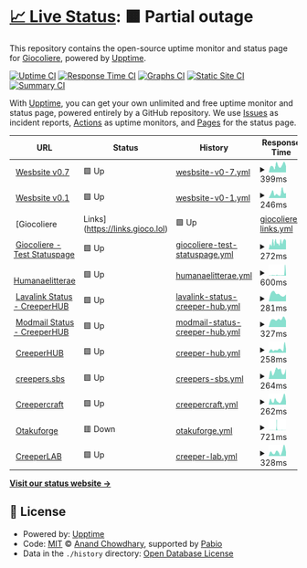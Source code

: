 # [📈 Live Status](https://status.gioco.lol): <!--live status--> **🟧 Partial outage**

This repository contains the open-source uptime monitor and status page for [Giocoliere](https://giocoliere.dev), powered by [Upptime](https://github.com/upptime/upptime).

[![Uptime CI](https://github.com/giocoliere/upptime/workflows/Uptime%20CI/badge.svg)](https://github.com/giocoliere/upptime/actions?query=workflow%3A%22Uptime+CI%22)
[![Response Time CI](https://github.com/giocoliere/upptime/workflows/Response%20Time%20CI/badge.svg)](https://github.com/giocoliere/upptime/actions?query=workflow%3A%22Response+Time+CI%22)
[![Graphs CI](https://github.com/giocoliere/upptime/workflows/Graphs%20CI/badge.svg)](https://github.com/giocoliere/upptime/actions?query=workflow%3A%22Graphs+CI%22)
[![Static Site CI](https://github.com/giocoliere/upptime/workflows/Static%20Site%20CI/badge.svg)](https://github.com/giocoliere/upptime/actions?query=workflow%3A%22Static+Site+CI%22)
[![Summary CI](https://github.com/giocoliere/upptime/workflows/Summary%20CI/badge.svg)](https://github.com/giocoliere/upptime/actions?query=workflow%3A%22Summary+CI%22)

With [Upptime](https://upptime.js.org), you can get your own unlimited and free uptime monitor and status page, powered entirely by a GitHub repository. We use [Issues](https://github.com/giocoliere/upptime/issues) as incident reports, [Actions](https://github.com/giocoliere/upptime/actions) as uptime monitors, and [Pages](https://status.gioco.lol) for the status page.

<!--start: status pages-->
<!-- This summary is generated by Upptime (https://github.com/upptime/upptime) -->
<!-- Do not edit this manually, your changes will be overwritten -->
<!-- prettier-ignore -->
| URL | Status | History | Response Time | Uptime |
| --- | ------ | ------- | ------------- | ------ |
| <img alt="" src="https://giocoliere.dev/assets/img/logo.png" height="13"> [Wesbsite v0.7](https://www.giocoliere.dev) | 🟩 Up | [wesbsite-v0-7.yml](https://github.com/giocoliere/upptime/commits/HEAD/history/wesbsite-v0-7.yml) | <details><summary><img alt="Response time graph" src="./graphs/wesbsite-v0-7/response-time-week.png" height="20"> 399ms</summary><br><a href="https://status.gioco.lol/history/wesbsite-v0-7"><img alt="Response time 419" src="https://img.shields.io/endpoint?url=https%3A%2F%2Fraw.githubusercontent.com%2Fgiocoliere%2Fupptime%2FHEAD%2Fapi%2Fwesbsite-v0-7%2Fresponse-time.json"></a><br><a href="https://status.gioco.lol/history/wesbsite-v0-7"><img alt="24-hour response time 361" src="https://img.shields.io/endpoint?url=https%3A%2F%2Fraw.githubusercontent.com%2Fgiocoliere%2Fupptime%2FHEAD%2Fapi%2Fwesbsite-v0-7%2Fresponse-time-day.json"></a><br><a href="https://status.gioco.lol/history/wesbsite-v0-7"><img alt="7-day response time 399" src="https://img.shields.io/endpoint?url=https%3A%2F%2Fraw.githubusercontent.com%2Fgiocoliere%2Fupptime%2FHEAD%2Fapi%2Fwesbsite-v0-7%2Fresponse-time-week.json"></a><br><a href="https://status.gioco.lol/history/wesbsite-v0-7"><img alt="30-day response time 452" src="https://img.shields.io/endpoint?url=https%3A%2F%2Fraw.githubusercontent.com%2Fgiocoliere%2Fupptime%2FHEAD%2Fapi%2Fwesbsite-v0-7%2Fresponse-time-month.json"></a><br><a href="https://status.gioco.lol/history/wesbsite-v0-7"><img alt="1-year response time 419" src="https://img.shields.io/endpoint?url=https%3A%2F%2Fraw.githubusercontent.com%2Fgiocoliere%2Fupptime%2FHEAD%2Fapi%2Fwesbsite-v0-7%2Fresponse-time-year.json"></a></details> | <details><summary><a href="https://status.gioco.lol/history/wesbsite-v0-7">100.00%</a></summary><a href="https://status.gioco.lol/history/wesbsite-v0-7"><img alt="All-time uptime 99.85%" src="https://img.shields.io/endpoint?url=https%3A%2F%2Fraw.githubusercontent.com%2Fgiocoliere%2Fupptime%2FHEAD%2Fapi%2Fwesbsite-v0-7%2Fuptime.json"></a><br><a href="https://status.gioco.lol/history/wesbsite-v0-7"><img alt="24-hour uptime 100.00%" src="https://img.shields.io/endpoint?url=https%3A%2F%2Fraw.githubusercontent.com%2Fgiocoliere%2Fupptime%2FHEAD%2Fapi%2Fwesbsite-v0-7%2Fuptime-day.json"></a><br><a href="https://status.gioco.lol/history/wesbsite-v0-7"><img alt="7-day uptime 100.00%" src="https://img.shields.io/endpoint?url=https%3A%2F%2Fraw.githubusercontent.com%2Fgiocoliere%2Fupptime%2FHEAD%2Fapi%2Fwesbsite-v0-7%2Fuptime-week.json"></a><br><a href="https://status.gioco.lol/history/wesbsite-v0-7"><img alt="30-day uptime 99.68%" src="https://img.shields.io/endpoint?url=https%3A%2F%2Fraw.githubusercontent.com%2Fgiocoliere%2Fupptime%2FHEAD%2Fapi%2Fwesbsite-v0-7%2Fuptime-month.json"></a><br><a href="https://status.gioco.lol/history/wesbsite-v0-7"><img alt="1-year uptime 99.85%" src="https://img.shields.io/endpoint?url=https%3A%2F%2Fraw.githubusercontent.com%2Fgiocoliere%2Fupptime%2FHEAD%2Fapi%2Fwesbsite-v0-7%2Fuptime-year.json"></a></details>
| <img alt="" src="https://giocoliere.dev/assets/img/logo.png" height="13"> [Wesbsite v0.1](https://gioco.is-a.dev) | 🟩 Up | [wesbsite-v0-1.yml](https://github.com/giocoliere/upptime/commits/HEAD/history/wesbsite-v0-1.yml) | <details><summary><img alt="Response time graph" src="./graphs/wesbsite-v0-1/response-time-week.png" height="20"> 246ms</summary><br><a href="https://status.gioco.lol/history/wesbsite-v0-1"><img alt="Response time 205" src="https://img.shields.io/endpoint?url=https%3A%2F%2Fraw.githubusercontent.com%2Fgiocoliere%2Fupptime%2FHEAD%2Fapi%2Fwesbsite-v0-1%2Fresponse-time.json"></a><br><a href="https://status.gioco.lol/history/wesbsite-v0-1"><img alt="24-hour response time 253" src="https://img.shields.io/endpoint?url=https%3A%2F%2Fraw.githubusercontent.com%2Fgiocoliere%2Fupptime%2FHEAD%2Fapi%2Fwesbsite-v0-1%2Fresponse-time-day.json"></a><br><a href="https://status.gioco.lol/history/wesbsite-v0-1"><img alt="7-day response time 246" src="https://img.shields.io/endpoint?url=https%3A%2F%2Fraw.githubusercontent.com%2Fgiocoliere%2Fupptime%2FHEAD%2Fapi%2Fwesbsite-v0-1%2Fresponse-time-week.json"></a><br><a href="https://status.gioco.lol/history/wesbsite-v0-1"><img alt="30-day response time 228" src="https://img.shields.io/endpoint?url=https%3A%2F%2Fraw.githubusercontent.com%2Fgiocoliere%2Fupptime%2FHEAD%2Fapi%2Fwesbsite-v0-1%2Fresponse-time-month.json"></a><br><a href="https://status.gioco.lol/history/wesbsite-v0-1"><img alt="1-year response time 205" src="https://img.shields.io/endpoint?url=https%3A%2F%2Fraw.githubusercontent.com%2Fgiocoliere%2Fupptime%2FHEAD%2Fapi%2Fwesbsite-v0-1%2Fresponse-time-year.json"></a></details> | <details><summary><a href="https://status.gioco.lol/history/wesbsite-v0-1">100.00%</a></summary><a href="https://status.gioco.lol/history/wesbsite-v0-1"><img alt="All-time uptime 100.00%" src="https://img.shields.io/endpoint?url=https%3A%2F%2Fraw.githubusercontent.com%2Fgiocoliere%2Fupptime%2FHEAD%2Fapi%2Fwesbsite-v0-1%2Fuptime.json"></a><br><a href="https://status.gioco.lol/history/wesbsite-v0-1"><img alt="24-hour uptime 100.00%" src="https://img.shields.io/endpoint?url=https%3A%2F%2Fraw.githubusercontent.com%2Fgiocoliere%2Fupptime%2FHEAD%2Fapi%2Fwesbsite-v0-1%2Fuptime-day.json"></a><br><a href="https://status.gioco.lol/history/wesbsite-v0-1"><img alt="7-day uptime 100.00%" src="https://img.shields.io/endpoint?url=https%3A%2F%2Fraw.githubusercontent.com%2Fgiocoliere%2Fupptime%2FHEAD%2Fapi%2Fwesbsite-v0-1%2Fuptime-week.json"></a><br><a href="https://status.gioco.lol/history/wesbsite-v0-1"><img alt="30-day uptime 100.00%" src="https://img.shields.io/endpoint?url=https%3A%2F%2Fraw.githubusercontent.com%2Fgiocoliere%2Fupptime%2FHEAD%2Fapi%2Fwesbsite-v0-1%2Fuptime-month.json"></a><br><a href="https://status.gioco.lol/history/wesbsite-v0-1"><img alt="1-year uptime 100.00%" src="https://img.shields.io/endpoint?url=https%3A%2F%2Fraw.githubusercontent.com%2Fgiocoliere%2Fupptime%2FHEAD%2Fapi%2Fwesbsite-v0-1%2Fuptime-year.json"></a></details>
| <img alt="" src="https://giocoliere.dev/assets/img/logo.png" height="13"> [Giocoliere | Links](https://links.gioco.lol) | 🟩 Up | [giocoliere-links.yml](https://github.com/giocoliere/upptime/commits/HEAD/history/giocoliere-links.yml) | <details><summary><img alt="Response time graph" src="./graphs/giocoliere-links/response-time-week.png" height="20"> 334ms</summary><br><a href="https://status.gioco.lol/history/giocoliere-links"><img alt="Response time 370" src="https://img.shields.io/endpoint?url=https%3A%2F%2Fraw.githubusercontent.com%2Fgiocoliere%2Fupptime%2FHEAD%2Fapi%2Fgiocoliere-links%2Fresponse-time.json"></a><br><a href="https://status.gioco.lol/history/giocoliere-links"><img alt="24-hour response time 505" src="https://img.shields.io/endpoint?url=https%3A%2F%2Fraw.githubusercontent.com%2Fgiocoliere%2Fupptime%2FHEAD%2Fapi%2Fgiocoliere-links%2Fresponse-time-day.json"></a><br><a href="https://status.gioco.lol/history/giocoliere-links"><img alt="7-day response time 334" src="https://img.shields.io/endpoint?url=https%3A%2F%2Fraw.githubusercontent.com%2Fgiocoliere%2Fupptime%2FHEAD%2Fapi%2Fgiocoliere-links%2Fresponse-time-week.json"></a><br><a href="https://status.gioco.lol/history/giocoliere-links"><img alt="30-day response time 434" src="https://img.shields.io/endpoint?url=https%3A%2F%2Fraw.githubusercontent.com%2Fgiocoliere%2Fupptime%2FHEAD%2Fapi%2Fgiocoliere-links%2Fresponse-time-month.json"></a><br><a href="https://status.gioco.lol/history/giocoliere-links"><img alt="1-year response time 370" src="https://img.shields.io/endpoint?url=https%3A%2F%2Fraw.githubusercontent.com%2Fgiocoliere%2Fupptime%2FHEAD%2Fapi%2Fgiocoliere-links%2Fresponse-time-year.json"></a></details> | <details><summary><a href="https://status.gioco.lol/history/giocoliere-links">99.68%</a></summary><a href="https://status.gioco.lol/history/giocoliere-links"><img alt="All-time uptime 99.79%" src="https://img.shields.io/endpoint?url=https%3A%2F%2Fraw.githubusercontent.com%2Fgiocoliere%2Fupptime%2FHEAD%2Fapi%2Fgiocoliere-links%2Fuptime.json"></a><br><a href="https://status.gioco.lol/history/giocoliere-links"><img alt="24-hour uptime 100.00%" src="https://img.shields.io/endpoint?url=https%3A%2F%2Fraw.githubusercontent.com%2Fgiocoliere%2Fupptime%2FHEAD%2Fapi%2Fgiocoliere-links%2Fuptime-day.json"></a><br><a href="https://status.gioco.lol/history/giocoliere-links"><img alt="7-day uptime 99.68%" src="https://img.shields.io/endpoint?url=https%3A%2F%2Fraw.githubusercontent.com%2Fgiocoliere%2Fupptime%2FHEAD%2Fapi%2Fgiocoliere-links%2Fuptime-week.json"></a><br><a href="https://status.gioco.lol/history/giocoliere-links"><img alt="30-day uptime 99.93%" src="https://img.shields.io/endpoint?url=https%3A%2F%2Fraw.githubusercontent.com%2Fgiocoliere%2Fupptime%2FHEAD%2Fapi%2Fgiocoliere-links%2Fuptime-month.json"></a><br><a href="https://status.gioco.lol/history/giocoliere-links"><img alt="1-year uptime 99.79%" src="https://img.shields.io/endpoint?url=https%3A%2F%2Fraw.githubusercontent.com%2Fgiocoliere%2Fupptime%2FHEAD%2Fapi%2Fgiocoliere-links%2Fuptime-year.json"></a></details>
| <img alt="" src="https://giocoliere.dev/assets/img/logo.png" height="13"> [Giocoliere - Test Statuspage](https://test.gioco.lol) | 🟩 Up | [giocoliere-test-statuspage.yml](https://github.com/giocoliere/upptime/commits/HEAD/history/giocoliere-test-statuspage.yml) | <details><summary><img alt="Response time graph" src="./graphs/giocoliere-test-statuspage/response-time-week.png" height="20"> 272ms</summary><br><a href="https://status.gioco.lol/history/giocoliere-test-statuspage"><img alt="Response time 793" src="https://img.shields.io/endpoint?url=https%3A%2F%2Fraw.githubusercontent.com%2Fgiocoliere%2Fupptime%2FHEAD%2Fapi%2Fgiocoliere-test-statuspage%2Fresponse-time.json"></a><br><a href="https://status.gioco.lol/history/giocoliere-test-statuspage"><img alt="24-hour response time 370" src="https://img.shields.io/endpoint?url=https%3A%2F%2Fraw.githubusercontent.com%2Fgiocoliere%2Fupptime%2FHEAD%2Fapi%2Fgiocoliere-test-statuspage%2Fresponse-time-day.json"></a><br><a href="https://status.gioco.lol/history/giocoliere-test-statuspage"><img alt="7-day response time 272" src="https://img.shields.io/endpoint?url=https%3A%2F%2Fraw.githubusercontent.com%2Fgiocoliere%2Fupptime%2FHEAD%2Fapi%2Fgiocoliere-test-statuspage%2Fresponse-time-week.json"></a><br><a href="https://status.gioco.lol/history/giocoliere-test-statuspage"><img alt="30-day response time 350" src="https://img.shields.io/endpoint?url=https%3A%2F%2Fraw.githubusercontent.com%2Fgiocoliere%2Fupptime%2FHEAD%2Fapi%2Fgiocoliere-test-statuspage%2Fresponse-time-month.json"></a><br><a href="https://status.gioco.lol/history/giocoliere-test-statuspage"><img alt="1-year response time 793" src="https://img.shields.io/endpoint?url=https%3A%2F%2Fraw.githubusercontent.com%2Fgiocoliere%2Fupptime%2FHEAD%2Fapi%2Fgiocoliere-test-statuspage%2Fresponse-time-year.json"></a></details> | <details><summary><a href="https://status.gioco.lol/history/giocoliere-test-statuspage">98.94%</a></summary><a href="https://status.gioco.lol/history/giocoliere-test-statuspage"><img alt="All-time uptime 98.25%" src="https://img.shields.io/endpoint?url=https%3A%2F%2Fraw.githubusercontent.com%2Fgiocoliere%2Fupptime%2FHEAD%2Fapi%2Fgiocoliere-test-statuspage%2Fuptime.json"></a><br><a href="https://status.gioco.lol/history/giocoliere-test-statuspage"><img alt="24-hour uptime 98.07%" src="https://img.shields.io/endpoint?url=https%3A%2F%2Fraw.githubusercontent.com%2Fgiocoliere%2Fupptime%2FHEAD%2Fapi%2Fgiocoliere-test-statuspage%2Fuptime-day.json"></a><br><a href="https://status.gioco.lol/history/giocoliere-test-statuspage"><img alt="7-day uptime 98.94%" src="https://img.shields.io/endpoint?url=https%3A%2F%2Fraw.githubusercontent.com%2Fgiocoliere%2Fupptime%2FHEAD%2Fapi%2Fgiocoliere-test-statuspage%2Fuptime-week.json"></a><br><a href="https://status.gioco.lol/history/giocoliere-test-statuspage"><img alt="30-day uptime 99.58%" src="https://img.shields.io/endpoint?url=https%3A%2F%2Fraw.githubusercontent.com%2Fgiocoliere%2Fupptime%2FHEAD%2Fapi%2Fgiocoliere-test-statuspage%2Fuptime-month.json"></a><br><a href="https://status.gioco.lol/history/giocoliere-test-statuspage"><img alt="1-year uptime 98.25%" src="https://img.shields.io/endpoint?url=https%3A%2F%2Fraw.githubusercontent.com%2Fgiocoliere%2Fupptime%2FHEAD%2Fapi%2Fgiocoliere-test-statuspage%2Fuptime-year.json"></a></details>
| <img alt="" src="https://humanaelitterae.com/img/logo.png" height="13"> [Humanaelitterae](https://humanaelitterae.com) | 🟩 Up | [humanaelitterae.yml](https://github.com/giocoliere/upptime/commits/HEAD/history/humanaelitterae.yml) | <details><summary><img alt="Response time graph" src="./graphs/humanaelitterae/response-time-week.png" height="20"> 600ms</summary><br><a href="https://status.gioco.lol/history/humanaelitterae"><img alt="Response time 412" src="https://img.shields.io/endpoint?url=https%3A%2F%2Fraw.githubusercontent.com%2Fgiocoliere%2Fupptime%2FHEAD%2Fapi%2Fhumanaelitterae%2Fresponse-time.json"></a><br><a href="https://status.gioco.lol/history/humanaelitterae"><img alt="24-hour response time 3928" src="https://img.shields.io/endpoint?url=https%3A%2F%2Fraw.githubusercontent.com%2Fgiocoliere%2Fupptime%2FHEAD%2Fapi%2Fhumanaelitterae%2Fresponse-time-day.json"></a><br><a href="https://status.gioco.lol/history/humanaelitterae"><img alt="7-day response time 600" src="https://img.shields.io/endpoint?url=https%3A%2F%2Fraw.githubusercontent.com%2Fgiocoliere%2Fupptime%2FHEAD%2Fapi%2Fhumanaelitterae%2Fresponse-time-week.json"></a><br><a href="https://status.gioco.lol/history/humanaelitterae"><img alt="30-day response time 723" src="https://img.shields.io/endpoint?url=https%3A%2F%2Fraw.githubusercontent.com%2Fgiocoliere%2Fupptime%2FHEAD%2Fapi%2Fhumanaelitterae%2Fresponse-time-month.json"></a><br><a href="https://status.gioco.lol/history/humanaelitterae"><img alt="1-year response time 412" src="https://img.shields.io/endpoint?url=https%3A%2F%2Fraw.githubusercontent.com%2Fgiocoliere%2Fupptime%2FHEAD%2Fapi%2Fhumanaelitterae%2Fresponse-time-year.json"></a></details> | <details><summary><a href="https://status.gioco.lol/history/humanaelitterae">98.23%</a></summary><a href="https://status.gioco.lol/history/humanaelitterae"><img alt="All-time uptime 99.74%" src="https://img.shields.io/endpoint?url=https%3A%2F%2Fraw.githubusercontent.com%2Fgiocoliere%2Fupptime%2FHEAD%2Fapi%2Fhumanaelitterae%2Fuptime.json"></a><br><a href="https://status.gioco.lol/history/humanaelitterae"><img alt="24-hour uptime 98.25%" src="https://img.shields.io/endpoint?url=https%3A%2F%2Fraw.githubusercontent.com%2Fgiocoliere%2Fupptime%2FHEAD%2Fapi%2Fhumanaelitterae%2Fuptime-day.json"></a><br><a href="https://status.gioco.lol/history/humanaelitterae"><img alt="7-day uptime 98.23%" src="https://img.shields.io/endpoint?url=https%3A%2F%2Fraw.githubusercontent.com%2Fgiocoliere%2Fupptime%2FHEAD%2Fapi%2Fhumanaelitterae%2Fuptime-week.json"></a><br><a href="https://status.gioco.lol/history/humanaelitterae"><img alt="30-day uptime 99.13%" src="https://img.shields.io/endpoint?url=https%3A%2F%2Fraw.githubusercontent.com%2Fgiocoliere%2Fupptime%2FHEAD%2Fapi%2Fhumanaelitterae%2Fuptime-month.json"></a><br><a href="https://status.gioco.lol/history/humanaelitterae"><img alt="1-year uptime 99.74%" src="https://img.shields.io/endpoint?url=https%3A%2F%2Fraw.githubusercontent.com%2Fgiocoliere%2Fupptime%2FHEAD%2Fapi%2Fhumanaelitterae%2Fuptime-year.json"></a></details>
| <img alt="" src="https://creeperhub.net/logo.png" height="13"> [Lavalink Status - CreeperHUB](https://status.jukebox.creeperhub.net) | 🟩 Up | [lavalink-status-creeper-hub.yml](https://github.com/giocoliere/upptime/commits/HEAD/history/lavalink-status-creeper-hub.yml) | <details><summary><img alt="Response time graph" src="./graphs/lavalink-status-creeper-hub/response-time-week.png" height="20"> 281ms</summary><br><a href="https://status.gioco.lol/history/lavalink-status-creeper-hub"><img alt="Response time 281" src="https://img.shields.io/endpoint?url=https%3A%2F%2Fraw.githubusercontent.com%2Fgiocoliere%2Fupptime%2FHEAD%2Fapi%2Flavalink-status-creeper-hub%2Fresponse-time.json"></a><br><a href="https://status.gioco.lol/history/lavalink-status-creeper-hub"><img alt="24-hour response time 263" src="https://img.shields.io/endpoint?url=https%3A%2F%2Fraw.githubusercontent.com%2Fgiocoliere%2Fupptime%2FHEAD%2Fapi%2Flavalink-status-creeper-hub%2Fresponse-time-day.json"></a><br><a href="https://status.gioco.lol/history/lavalink-status-creeper-hub"><img alt="7-day response time 281" src="https://img.shields.io/endpoint?url=https%3A%2F%2Fraw.githubusercontent.com%2Fgiocoliere%2Fupptime%2FHEAD%2Fapi%2Flavalink-status-creeper-hub%2Fresponse-time-week.json"></a><br><a href="https://status.gioco.lol/history/lavalink-status-creeper-hub"><img alt="30-day response time 281" src="https://img.shields.io/endpoint?url=https%3A%2F%2Fraw.githubusercontent.com%2Fgiocoliere%2Fupptime%2FHEAD%2Fapi%2Flavalink-status-creeper-hub%2Fresponse-time-month.json"></a><br><a href="https://status.gioco.lol/history/lavalink-status-creeper-hub"><img alt="1-year response time 281" src="https://img.shields.io/endpoint?url=https%3A%2F%2Fraw.githubusercontent.com%2Fgiocoliere%2Fupptime%2FHEAD%2Fapi%2Flavalink-status-creeper-hub%2Fresponse-time-year.json"></a></details> | <details><summary><a href="https://status.gioco.lol/history/lavalink-status-creeper-hub">100.00%</a></summary><a href="https://status.gioco.lol/history/lavalink-status-creeper-hub"><img alt="All-time uptime 100.00%" src="https://img.shields.io/endpoint?url=https%3A%2F%2Fraw.githubusercontent.com%2Fgiocoliere%2Fupptime%2FHEAD%2Fapi%2Flavalink-status-creeper-hub%2Fuptime.json"></a><br><a href="https://status.gioco.lol/history/lavalink-status-creeper-hub"><img alt="24-hour uptime 100.00%" src="https://img.shields.io/endpoint?url=https%3A%2F%2Fraw.githubusercontent.com%2Fgiocoliere%2Fupptime%2FHEAD%2Fapi%2Flavalink-status-creeper-hub%2Fuptime-day.json"></a><br><a href="https://status.gioco.lol/history/lavalink-status-creeper-hub"><img alt="7-day uptime 100.00%" src="https://img.shields.io/endpoint?url=https%3A%2F%2Fraw.githubusercontent.com%2Fgiocoliere%2Fupptime%2FHEAD%2Fapi%2Flavalink-status-creeper-hub%2Fuptime-week.json"></a><br><a href="https://status.gioco.lol/history/lavalink-status-creeper-hub"><img alt="30-day uptime 100.00%" src="https://img.shields.io/endpoint?url=https%3A%2F%2Fraw.githubusercontent.com%2Fgiocoliere%2Fupptime%2FHEAD%2Fapi%2Flavalink-status-creeper-hub%2Fuptime-month.json"></a><br><a href="https://status.gioco.lol/history/lavalink-status-creeper-hub"><img alt="1-year uptime 100.00%" src="https://img.shields.io/endpoint?url=https%3A%2F%2Fraw.githubusercontent.com%2Fgiocoliere%2Fupptime%2FHEAD%2Fapi%2Flavalink-status-creeper-hub%2Fuptime-year.json"></a></details>
| <img alt="" src="https://creeperhub.net/logo.png" height="13"> [Modmail Status - CreeperHUB](https://modmail.creeperhub.net) | 🟩 Up | [modmail-status-creeper-hub.yml](https://github.com/giocoliere/upptime/commits/HEAD/history/modmail-status-creeper-hub.yml) | <details><summary><img alt="Response time graph" src="./graphs/modmail-status-creeper-hub/response-time-week.png" height="20"> 327ms</summary><br><a href="https://status.gioco.lol/history/modmail-status-creeper-hub"><img alt="Response time 327" src="https://img.shields.io/endpoint?url=https%3A%2F%2Fraw.githubusercontent.com%2Fgiocoliere%2Fupptime%2FHEAD%2Fapi%2Fmodmail-status-creeper-hub%2Fresponse-time.json"></a><br><a href="https://status.gioco.lol/history/modmail-status-creeper-hub"><img alt="24-hour response time 272" src="https://img.shields.io/endpoint?url=https%3A%2F%2Fraw.githubusercontent.com%2Fgiocoliere%2Fupptime%2FHEAD%2Fapi%2Fmodmail-status-creeper-hub%2Fresponse-time-day.json"></a><br><a href="https://status.gioco.lol/history/modmail-status-creeper-hub"><img alt="7-day response time 327" src="https://img.shields.io/endpoint?url=https%3A%2F%2Fraw.githubusercontent.com%2Fgiocoliere%2Fupptime%2FHEAD%2Fapi%2Fmodmail-status-creeper-hub%2Fresponse-time-week.json"></a><br><a href="https://status.gioco.lol/history/modmail-status-creeper-hub"><img alt="30-day response time 327" src="https://img.shields.io/endpoint?url=https%3A%2F%2Fraw.githubusercontent.com%2Fgiocoliere%2Fupptime%2FHEAD%2Fapi%2Fmodmail-status-creeper-hub%2Fresponse-time-month.json"></a><br><a href="https://status.gioco.lol/history/modmail-status-creeper-hub"><img alt="1-year response time 327" src="https://img.shields.io/endpoint?url=https%3A%2F%2Fraw.githubusercontent.com%2Fgiocoliere%2Fupptime%2FHEAD%2Fapi%2Fmodmail-status-creeper-hub%2Fresponse-time-year.json"></a></details> | <details><summary><a href="https://status.gioco.lol/history/modmail-status-creeper-hub">100.00%</a></summary><a href="https://status.gioco.lol/history/modmail-status-creeper-hub"><img alt="All-time uptime 100.00%" src="https://img.shields.io/endpoint?url=https%3A%2F%2Fraw.githubusercontent.com%2Fgiocoliere%2Fupptime%2FHEAD%2Fapi%2Fmodmail-status-creeper-hub%2Fuptime.json"></a><br><a href="https://status.gioco.lol/history/modmail-status-creeper-hub"><img alt="24-hour uptime 100.00%" src="https://img.shields.io/endpoint?url=https%3A%2F%2Fraw.githubusercontent.com%2Fgiocoliere%2Fupptime%2FHEAD%2Fapi%2Fmodmail-status-creeper-hub%2Fuptime-day.json"></a><br><a href="https://status.gioco.lol/history/modmail-status-creeper-hub"><img alt="7-day uptime 100.00%" src="https://img.shields.io/endpoint?url=https%3A%2F%2Fraw.githubusercontent.com%2Fgiocoliere%2Fupptime%2FHEAD%2Fapi%2Fmodmail-status-creeper-hub%2Fuptime-week.json"></a><br><a href="https://status.gioco.lol/history/modmail-status-creeper-hub"><img alt="30-day uptime 100.00%" src="https://img.shields.io/endpoint?url=https%3A%2F%2Fraw.githubusercontent.com%2Fgiocoliere%2Fupptime%2FHEAD%2Fapi%2Fmodmail-status-creeper-hub%2Fuptime-month.json"></a><br><a href="https://status.gioco.lol/history/modmail-status-creeper-hub"><img alt="1-year uptime 100.00%" src="https://img.shields.io/endpoint?url=https%3A%2F%2Fraw.githubusercontent.com%2Fgiocoliere%2Fupptime%2FHEAD%2Fapi%2Fmodmail-status-creeper-hub%2Fuptime-year.json"></a></details>
| <img alt="" src="https://giocoliere.dev/assets/creepercraft/creeperhub.png" height="13"> [CreeperHUB](https://creeperhub.net) | 🟩 Up | [creeper-hub.yml](https://github.com/giocoliere/upptime/commits/HEAD/history/creeper-hub.yml) | <details><summary><img alt="Response time graph" src="./graphs/creeper-hub/response-time-week.png" height="20"> 258ms</summary><br><a href="https://status.gioco.lol/history/creeper-hub"><img alt="Response time 318" src="https://img.shields.io/endpoint?url=https%3A%2F%2Fraw.githubusercontent.com%2Fgiocoliere%2Fupptime%2FHEAD%2Fapi%2Fcreeper-hub%2Fresponse-time.json"></a><br><a href="https://status.gioco.lol/history/creeper-hub"><img alt="24-hour response time 291" src="https://img.shields.io/endpoint?url=https%3A%2F%2Fraw.githubusercontent.com%2Fgiocoliere%2Fupptime%2FHEAD%2Fapi%2Fcreeper-hub%2Fresponse-time-day.json"></a><br><a href="https://status.gioco.lol/history/creeper-hub"><img alt="7-day response time 258" src="https://img.shields.io/endpoint?url=https%3A%2F%2Fraw.githubusercontent.com%2Fgiocoliere%2Fupptime%2FHEAD%2Fapi%2Fcreeper-hub%2Fresponse-time-week.json"></a><br><a href="https://status.gioco.lol/history/creeper-hub"><img alt="30-day response time 278" src="https://img.shields.io/endpoint?url=https%3A%2F%2Fraw.githubusercontent.com%2Fgiocoliere%2Fupptime%2FHEAD%2Fapi%2Fcreeper-hub%2Fresponse-time-month.json"></a><br><a href="https://status.gioco.lol/history/creeper-hub"><img alt="1-year response time 318" src="https://img.shields.io/endpoint?url=https%3A%2F%2Fraw.githubusercontent.com%2Fgiocoliere%2Fupptime%2FHEAD%2Fapi%2Fcreeper-hub%2Fresponse-time-year.json"></a></details> | <details><summary><a href="https://status.gioco.lol/history/creeper-hub">100.00%</a></summary><a href="https://status.gioco.lol/history/creeper-hub"><img alt="All-time uptime 99.43%" src="https://img.shields.io/endpoint?url=https%3A%2F%2Fraw.githubusercontent.com%2Fgiocoliere%2Fupptime%2FHEAD%2Fapi%2Fcreeper-hub%2Fuptime.json"></a><br><a href="https://status.gioco.lol/history/creeper-hub"><img alt="24-hour uptime 100.00%" src="https://img.shields.io/endpoint?url=https%3A%2F%2Fraw.githubusercontent.com%2Fgiocoliere%2Fupptime%2FHEAD%2Fapi%2Fcreeper-hub%2Fuptime-day.json"></a><br><a href="https://status.gioco.lol/history/creeper-hub"><img alt="7-day uptime 100.00%" src="https://img.shields.io/endpoint?url=https%3A%2F%2Fraw.githubusercontent.com%2Fgiocoliere%2Fupptime%2FHEAD%2Fapi%2Fcreeper-hub%2Fuptime-week.json"></a><br><a href="https://status.gioco.lol/history/creeper-hub"><img alt="30-day uptime 99.43%" src="https://img.shields.io/endpoint?url=https%3A%2F%2Fraw.githubusercontent.com%2Fgiocoliere%2Fupptime%2FHEAD%2Fapi%2Fcreeper-hub%2Fuptime-month.json"></a><br><a href="https://status.gioco.lol/history/creeper-hub"><img alt="1-year uptime 99.43%" src="https://img.shields.io/endpoint?url=https%3A%2F%2Fraw.githubusercontent.com%2Fgiocoliere%2Fupptime%2FHEAD%2Fapi%2Fcreeper-hub%2Fuptime-year.json"></a></details>
| <img alt="" src="https://creepers.sbs/assets/img/image.png" height="13"> [creepers.sbs](https://creepers.sbs) | 🟩 Up | [creepers-sbs.yml](https://github.com/giocoliere/upptime/commits/HEAD/history/creepers-sbs.yml) | <details><summary><img alt="Response time graph" src="./graphs/creepers-sbs/response-time-week.png" height="20"> 264ms</summary><br><a href="https://status.gioco.lol/history/creepers-sbs"><img alt="Response time 234" src="https://img.shields.io/endpoint?url=https%3A%2F%2Fraw.githubusercontent.com%2Fgiocoliere%2Fupptime%2FHEAD%2Fapi%2Fcreepers-sbs%2Fresponse-time.json"></a><br><a href="https://status.gioco.lol/history/creepers-sbs"><img alt="24-hour response time 347" src="https://img.shields.io/endpoint?url=https%3A%2F%2Fraw.githubusercontent.com%2Fgiocoliere%2Fupptime%2FHEAD%2Fapi%2Fcreepers-sbs%2Fresponse-time-day.json"></a><br><a href="https://status.gioco.lol/history/creepers-sbs"><img alt="7-day response time 264" src="https://img.shields.io/endpoint?url=https%3A%2F%2Fraw.githubusercontent.com%2Fgiocoliere%2Fupptime%2FHEAD%2Fapi%2Fcreepers-sbs%2Fresponse-time-week.json"></a><br><a href="https://status.gioco.lol/history/creepers-sbs"><img alt="30-day response time 244" src="https://img.shields.io/endpoint?url=https%3A%2F%2Fraw.githubusercontent.com%2Fgiocoliere%2Fupptime%2FHEAD%2Fapi%2Fcreepers-sbs%2Fresponse-time-month.json"></a><br><a href="https://status.gioco.lol/history/creepers-sbs"><img alt="1-year response time 234" src="https://img.shields.io/endpoint?url=https%3A%2F%2Fraw.githubusercontent.com%2Fgiocoliere%2Fupptime%2FHEAD%2Fapi%2Fcreepers-sbs%2Fresponse-time-year.json"></a></details> | <details><summary><a href="https://status.gioco.lol/history/creepers-sbs">100.00%</a></summary><a href="https://status.gioco.lol/history/creepers-sbs"><img alt="All-time uptime 99.99%" src="https://img.shields.io/endpoint?url=https%3A%2F%2Fraw.githubusercontent.com%2Fgiocoliere%2Fupptime%2FHEAD%2Fapi%2Fcreepers-sbs%2Fuptime.json"></a><br><a href="https://status.gioco.lol/history/creepers-sbs"><img alt="24-hour uptime 100.00%" src="https://img.shields.io/endpoint?url=https%3A%2F%2Fraw.githubusercontent.com%2Fgiocoliere%2Fupptime%2FHEAD%2Fapi%2Fcreepers-sbs%2Fuptime-day.json"></a><br><a href="https://status.gioco.lol/history/creepers-sbs"><img alt="7-day uptime 100.00%" src="https://img.shields.io/endpoint?url=https%3A%2F%2Fraw.githubusercontent.com%2Fgiocoliere%2Fupptime%2FHEAD%2Fapi%2Fcreepers-sbs%2Fuptime-week.json"></a><br><a href="https://status.gioco.lol/history/creepers-sbs"><img alt="30-day uptime 100.00%" src="https://img.shields.io/endpoint?url=https%3A%2F%2Fraw.githubusercontent.com%2Fgiocoliere%2Fupptime%2FHEAD%2Fapi%2Fcreepers-sbs%2Fuptime-month.json"></a><br><a href="https://status.gioco.lol/history/creepers-sbs"><img alt="1-year uptime 99.99%" src="https://img.shields.io/endpoint?url=https%3A%2F%2Fraw.githubusercontent.com%2Fgiocoliere%2Fupptime%2FHEAD%2Fapi%2Fcreepers-sbs%2Fuptime-year.json"></a></details>
| <img alt="" src="https://giocoliere.dev/assets/creepercraft/logo.png" height="13"> [Creepercraft](https://creepercraft.net) | 🟩 Up | [creepercraft.yml](https://github.com/giocoliere/upptime/commits/HEAD/history/creepercraft.yml) | <details><summary><img alt="Response time graph" src="./graphs/creepercraft/response-time-week.png" height="20"> 262ms</summary><br><a href="https://status.gioco.lol/history/creepercraft"><img alt="Response time 205" src="https://img.shields.io/endpoint?url=https%3A%2F%2Fraw.githubusercontent.com%2Fgiocoliere%2Fupptime%2FHEAD%2Fapi%2Fcreepercraft%2Fresponse-time.json"></a><br><a href="https://status.gioco.lol/history/creepercraft"><img alt="24-hour response time 422" src="https://img.shields.io/endpoint?url=https%3A%2F%2Fraw.githubusercontent.com%2Fgiocoliere%2Fupptime%2FHEAD%2Fapi%2Fcreepercraft%2Fresponse-time-day.json"></a><br><a href="https://status.gioco.lol/history/creepercraft"><img alt="7-day response time 262" src="https://img.shields.io/endpoint?url=https%3A%2F%2Fraw.githubusercontent.com%2Fgiocoliere%2Fupptime%2FHEAD%2Fapi%2Fcreepercraft%2Fresponse-time-week.json"></a><br><a href="https://status.gioco.lol/history/creepercraft"><img alt="30-day response time 247" src="https://img.shields.io/endpoint?url=https%3A%2F%2Fraw.githubusercontent.com%2Fgiocoliere%2Fupptime%2FHEAD%2Fapi%2Fcreepercraft%2Fresponse-time-month.json"></a><br><a href="https://status.gioco.lol/history/creepercraft"><img alt="1-year response time 205" src="https://img.shields.io/endpoint?url=https%3A%2F%2Fraw.githubusercontent.com%2Fgiocoliere%2Fupptime%2FHEAD%2Fapi%2Fcreepercraft%2Fresponse-time-year.json"></a></details> | <details><summary><a href="https://status.gioco.lol/history/creepercraft">99.71%</a></summary><a href="https://status.gioco.lol/history/creepercraft"><img alt="All-time uptime 99.95%" src="https://img.shields.io/endpoint?url=https%3A%2F%2Fraw.githubusercontent.com%2Fgiocoliere%2Fupptime%2FHEAD%2Fapi%2Fcreepercraft%2Fuptime.json"></a><br><a href="https://status.gioco.lol/history/creepercraft"><img alt="24-hour uptime 98.11%" src="https://img.shields.io/endpoint?url=https%3A%2F%2Fraw.githubusercontent.com%2Fgiocoliere%2Fupptime%2FHEAD%2Fapi%2Fcreepercraft%2Fuptime-day.json"></a><br><a href="https://status.gioco.lol/history/creepercraft"><img alt="7-day uptime 99.71%" src="https://img.shields.io/endpoint?url=https%3A%2F%2Fraw.githubusercontent.com%2Fgiocoliere%2Fupptime%2FHEAD%2Fapi%2Fcreepercraft%2Fuptime-week.json"></a><br><a href="https://status.gioco.lol/history/creepercraft"><img alt="30-day uptime 99.81%" src="https://img.shields.io/endpoint?url=https%3A%2F%2Fraw.githubusercontent.com%2Fgiocoliere%2Fupptime%2FHEAD%2Fapi%2Fcreepercraft%2Fuptime-month.json"></a><br><a href="https://status.gioco.lol/history/creepercraft"><img alt="1-year uptime 99.95%" src="https://img.shields.io/endpoint?url=https%3A%2F%2Fraw.githubusercontent.com%2Fgiocoliere%2Fupptime%2FHEAD%2Fapi%2Fcreepercraft%2Fuptime-year.json"></a></details>
| <img alt="" src="https://icons.duckduckgo.com/ip3/creeperhub.net.ico" height="13"> [Otakuforge](https://creeperhub.net/otakuforge) | 🟥 Down | [otakuforge.yml](https://github.com/giocoliere/upptime/commits/HEAD/history/otakuforge.yml) | <details><summary><img alt="Response time graph" src="./graphs/otakuforge/response-time-week.png" height="20"> 721ms</summary><br><a href="https://status.gioco.lol/history/otakuforge"><img alt="Response time 166" src="https://img.shields.io/endpoint?url=https%3A%2F%2Fraw.githubusercontent.com%2Fgiocoliere%2Fupptime%2FHEAD%2Fapi%2Fotakuforge%2Fresponse-time.json"></a><br><a href="https://status.gioco.lol/history/otakuforge"><img alt="24-hour response time 41" src="https://img.shields.io/endpoint?url=https%3A%2F%2Fraw.githubusercontent.com%2Fgiocoliere%2Fupptime%2FHEAD%2Fapi%2Fotakuforge%2Fresponse-time-day.json"></a><br><a href="https://status.gioco.lol/history/otakuforge"><img alt="7-day response time 721" src="https://img.shields.io/endpoint?url=https%3A%2F%2Fraw.githubusercontent.com%2Fgiocoliere%2Fupptime%2FHEAD%2Fapi%2Fotakuforge%2Fresponse-time-week.json"></a><br><a href="https://status.gioco.lol/history/otakuforge"><img alt="30-day response time 444" src="https://img.shields.io/endpoint?url=https%3A%2F%2Fraw.githubusercontent.com%2Fgiocoliere%2Fupptime%2FHEAD%2Fapi%2Fotakuforge%2Fresponse-time-month.json"></a><br><a href="https://status.gioco.lol/history/otakuforge"><img alt="1-year response time 166" src="https://img.shields.io/endpoint?url=https%3A%2F%2Fraw.githubusercontent.com%2Fgiocoliere%2Fupptime%2FHEAD%2Fapi%2Fotakuforge%2Fresponse-time-year.json"></a></details> | <details><summary><a href="https://status.gioco.lol/history/otakuforge">95.42%</a></summary><a href="https://status.gioco.lol/history/otakuforge"><img alt="All-time uptime 98.20%" src="https://img.shields.io/endpoint?url=https%3A%2F%2Fraw.githubusercontent.com%2Fgiocoliere%2Fupptime%2FHEAD%2Fapi%2Fotakuforge%2Fuptime.json"></a><br><a href="https://status.gioco.lol/history/otakuforge"><img alt="24-hour uptime 95.53%" src="https://img.shields.io/endpoint?url=https%3A%2F%2Fraw.githubusercontent.com%2Fgiocoliere%2Fupptime%2FHEAD%2Fapi%2Fotakuforge%2Fuptime-day.json"></a><br><a href="https://status.gioco.lol/history/otakuforge"><img alt="7-day uptime 95.42%" src="https://img.shields.io/endpoint?url=https%3A%2F%2Fraw.githubusercontent.com%2Fgiocoliere%2Fupptime%2FHEAD%2Fapi%2Fotakuforge%2Fuptime-week.json"></a><br><a href="https://status.gioco.lol/history/otakuforge"><img alt="30-day uptime 94.08%" src="https://img.shields.io/endpoint?url=https%3A%2F%2Fraw.githubusercontent.com%2Fgiocoliere%2Fupptime%2FHEAD%2Fapi%2Fotakuforge%2Fuptime-month.json"></a><br><a href="https://status.gioco.lol/history/otakuforge"><img alt="1-year uptime 98.20%" src="https://img.shields.io/endpoint?url=https%3A%2F%2Fraw.githubusercontent.com%2Fgiocoliere%2Fupptime%2FHEAD%2Fapi%2Fotakuforge%2Fuptime-year.json"></a></details>
| <img alt="" src="https://creeperlab.org/assets/img/image01.png" height="13"> [CreeperLAB](https://creeperlab.org) | 🟩 Up | [creeper-lab.yml](https://github.com/giocoliere/upptime/commits/HEAD/history/creeper-lab.yml) | <details><summary><img alt="Response time graph" src="./graphs/creeper-lab/response-time-week.png" height="20"> 328ms</summary><br><a href="https://status.gioco.lol/history/creeper-lab"><img alt="Response time 381" src="https://img.shields.io/endpoint?url=https%3A%2F%2Fraw.githubusercontent.com%2Fgiocoliere%2Fupptime%2FHEAD%2Fapi%2Fcreeper-lab%2Fresponse-time.json"></a><br><a href="https://status.gioco.lol/history/creeper-lab"><img alt="24-hour response time 293" src="https://img.shields.io/endpoint?url=https%3A%2F%2Fraw.githubusercontent.com%2Fgiocoliere%2Fupptime%2FHEAD%2Fapi%2Fcreeper-lab%2Fresponse-time-day.json"></a><br><a href="https://status.gioco.lol/history/creeper-lab"><img alt="7-day response time 328" src="https://img.shields.io/endpoint?url=https%3A%2F%2Fraw.githubusercontent.com%2Fgiocoliere%2Fupptime%2FHEAD%2Fapi%2Fcreeper-lab%2Fresponse-time-week.json"></a><br><a href="https://status.gioco.lol/history/creeper-lab"><img alt="30-day response time 485" src="https://img.shields.io/endpoint?url=https%3A%2F%2Fraw.githubusercontent.com%2Fgiocoliere%2Fupptime%2FHEAD%2Fapi%2Fcreeper-lab%2Fresponse-time-month.json"></a><br><a href="https://status.gioco.lol/history/creeper-lab"><img alt="1-year response time 381" src="https://img.shields.io/endpoint?url=https%3A%2F%2Fraw.githubusercontent.com%2Fgiocoliere%2Fupptime%2FHEAD%2Fapi%2Fcreeper-lab%2Fresponse-time-year.json"></a></details> | <details><summary><a href="https://status.gioco.lol/history/creeper-lab">100.00%</a></summary><a href="https://status.gioco.lol/history/creeper-lab"><img alt="All-time uptime 99.99%" src="https://img.shields.io/endpoint?url=https%3A%2F%2Fraw.githubusercontent.com%2Fgiocoliere%2Fupptime%2FHEAD%2Fapi%2Fcreeper-lab%2Fuptime.json"></a><br><a href="https://status.gioco.lol/history/creeper-lab"><img alt="24-hour uptime 100.00%" src="https://img.shields.io/endpoint?url=https%3A%2F%2Fraw.githubusercontent.com%2Fgiocoliere%2Fupptime%2FHEAD%2Fapi%2Fcreeper-lab%2Fuptime-day.json"></a><br><a href="https://status.gioco.lol/history/creeper-lab"><img alt="7-day uptime 100.00%" src="https://img.shields.io/endpoint?url=https%3A%2F%2Fraw.githubusercontent.com%2Fgiocoliere%2Fupptime%2FHEAD%2Fapi%2Fcreeper-lab%2Fuptime-week.json"></a><br><a href="https://status.gioco.lol/history/creeper-lab"><img alt="30-day uptime 100.00%" src="https://img.shields.io/endpoint?url=https%3A%2F%2Fraw.githubusercontent.com%2Fgiocoliere%2Fupptime%2FHEAD%2Fapi%2Fcreeper-lab%2Fuptime-month.json"></a><br><a href="https://status.gioco.lol/history/creeper-lab"><img alt="1-year uptime 99.99%" src="https://img.shields.io/endpoint?url=https%3A%2F%2Fraw.githubusercontent.com%2Fgiocoliere%2Fupptime%2FHEAD%2Fapi%2Fcreeper-lab%2Fuptime-year.json"></a></details>

<!--end: status pages-->

[**Visit our status website →**](https://status.gioco.lol)

## 📄 License

- Powered by: [Upptime](https://github.com/upptime/upptime)
- Code: [MIT](./LICENSE) © [Anand Chowdhary](https://anandchowdhary.com), supported by [Pabio](https://pabio.com)
- Data in the `./history` directory: [Open Database License](https://opendatacommons.org/licenses/odbl/1-0/)

